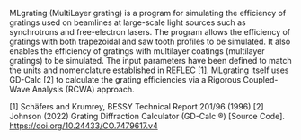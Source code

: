 MLgrating (MultiLayer grating) is a program for simulating the efficiency of gratings used on beamlines at large-scale light sources such as synchrotrons and free-electron lasers. The program allows the efficiency of gratings with both trapezoidal and saw tooth profiles to be simulated. It also enables the efficiency of gratings with multilayer coatings (multilayer gratings) to be simulated. The input parameters have been defined to match the units and nomenclature established in REFLEC [1]. MLgrating itself uses GD-Calc [2] to calculate the grating efficiencies via a Rigorous Coupled-Wave Analysis (RCWA) approach.

[1] Schäfers and Krumrey, BESSY Technical Report 201/96 (1996)
[2] Johnson (2022) Grating Diffraction Calculator (GD-Calc ®) [Source Code]. https://doi.org/10.24433/CO.7479617.v4